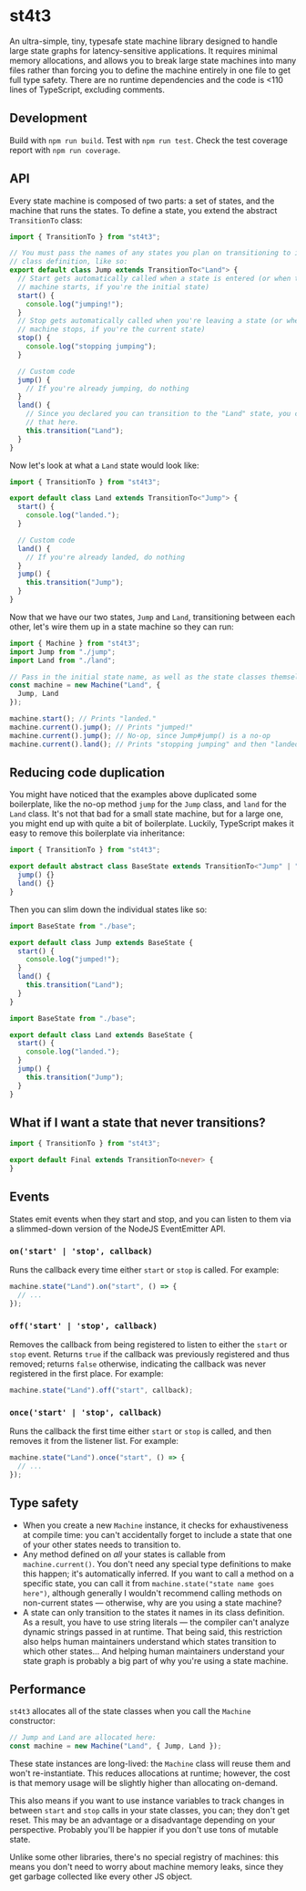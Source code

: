 # st4t3

An ultra-simple, tiny, typesafe state machine library designed to handle large
state graphs for latency-sensitive applications. It requires minimal memory
allocations, and allows you to break large state machines into many files
rather than forcing you to define the machine entirely in one file to get full
type safety. There are no runtime dependencies and the code is <110 lines of
TypeScript, excluding comments.

## Development

Build with `npm run build`. Test with `npm run test`. Check the test coverage
report with `npm run coverage`.

## API

Every state machine is composed of two parts: a set of states, and the machine
that runs the states. To define a state, you extend the abstract `TransitionTo`
class:

```typescript
import { TransitionTo } from "st4t3";

// You must pass the names of any states you plan on transitioning to in the
// class definition, like so:
export default class Jump extends TransitionTo<"Land"> {
  // Start gets automatically called when a state is entered (or when the
  // machine starts, if you're the initial state)
  start() {
    console.log("jumping!");
  }
  // Stop gets automatically called when you're leaving a state (or when the
  // machine stops, if you're the current state)
  stop() {
    console.log("stopping jumping");
  }

  // Custom code
  jump() {
    // If you're already jumping, do nothing
  }
  land() {
    // Since you declared you can transition to the "Land" state, you can call
    // that here.
    this.transition("Land");
  }
}
```

Now let's look at what a `Land` state would look like:

```typescript
import { TransitionTo } from "st4t3";

export default class Land extends TransitionTo<"Jump"> {
  start() {
    console.log("landed.");
  }

  // Custom code
  land() {
    // If you're already landed, do nothing
  }
  jump() {
    this.transition("Jump");
  }
}
```

Now that we have our two states, `Jump` and `Land`, transitioning between each
other, let's wire them up in a state machine so they can run:

```typescript
import { Machine } from "st4t3";
import Jump from "./jump";
import Land from "./land";

// Pass in the initial state name, as well as the state classes themselves:
const machine = new Machine("Land", {
  Jump, Land
});

machine.start(); // Prints "landed."
machine.current().jump(); // Prints "jumped!"
machine.current().jump(); // No-op, since Jump#jump() is a no-op
machine.current().land(); // Prints "stopping jumping" and then "landed."
```

## Reducing code duplication

You might have noticed that the examples above duplicated some boilerplate,
like the no-op method `jump` for the `Jump` class, and `land` for the `Land`
class. It's not that bad for a small state machine, but for a large one, you
might end up with quite a bit of boilerplate. Luckily, TypeScript makes it easy
to remove this boilerplate via inheritance:

```typescript
import { TransitionTo } from "st4t3";

export default abstract class BaseState extends TransitionTo<"Jump" | "Land"> {
  jump() {}
  land() {}
}
```

Then you can slim down the individual states like so:

```typescript
import BaseState from "./base";

export default class Jump extends BaseState {
  start() {
    console.log("jumped!");
  }
  land() {
    this.transition("Land");
  }
}
```

```typescript
import BaseState from "./base";

export default class Land extends BaseState {
  start() {
    console.log("landed.");
  }
  jump() {
    this.transition("Jump");
  }
}
```

## What if I want a state that never transitions?

```typescript
import { TransitionTo } from "st4t3";

export default Final extends TransitionTo<never> {
}
```

## Events

States emit events when they start and stop, and you can listen to them via a
slimmed-down version of the NodeJS EventEmitter API.

### `on('start' | 'stop', callback)`

Runs the callback every time either `start` or `stop` is called. For example:

```typescript
machine.state("Land").on("start", () => {
  // ...
});
```

### `off('start' | 'stop', callback)`

Removes the callback from being registered to listen to either the `start` or
`stop` event. Returns `true` if the callback was previously registered and thus
removed; returns `false` otherwise, indicating the callback was never
registered in the first place. For example:

```typescript
machine.state("Land").off("start", callback);
```

### `once('start' | 'stop', callback)`

Runs the callback the first time either `start` or `stop` is called, and then
removes it from the listener list. For example:

```typescript
machine.state("Land").once("start", () => {
  // ...
});
```

## Type safety

* When you create a new `Machine` instance, it checks for exhaustiveness at
  compile time: you can't accidentally forget to include a state that one of
  your other states needs to transition to.
* Any method defined on *all* your states is callable from `machine.current()`.
  You don't need any special type definitions to make this happen; it's
  automatically inferred. If you want to call a method on a specific state, you
  can call it from `machine.state("state name goes here")`, although generally
  I wouldn't recommend calling methods on non-current states &mdash; otherwise,
  why are you using a state machine?
* A state can only transition to the states it names in its class definition.
  As a result, you have to use string literals &mdash; the compiler can't
  analyze dynamic strings passed in at runtime. That being said, this
  restriction also helps human maintainers understand which states transition to
  which other states... And helping human maintainers understand your state
  graph is probably a big part of why you're using a state machine.

## Performance

`st4t3` allocates all of the state classes when you call the `Machine`
constructor:

```typescript
// Jump and Land are allocated here:
const machine = new Machine("Land", { Jump, Land });
```

These state instances are long-lived: the `Machine` class will reuse them and
won't re-instantiate. This reduces allocations at runtime; however, the cost is
that memory usage will be slightly higher than allocating on-demand.

This also means if you want to use instance variables to track changes in
between `start` and `stop` calls in your state classes, you can; they don't get
reset. This may be an advantage or a disadvantage depending on your
perspective. Probably you'll be happier if you don't use tons of mutable state.

Unlike some other libraries, there's no special registry of machines: this
means you don't need to worry about machine memory leaks, since they get garbage
collected like every other JS object.
